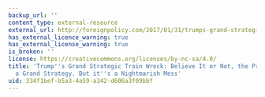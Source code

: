 ```yaml
---
backup_url: ''
content_type: external-resource
external_url: http://foreignpolicy.com/2017/01/31/trumps-grand-strategic-train-wreck/
has_external_licence_warning: true
has_external_license_warning: true
is_broken: ''
license: https://creativecommons.org/licenses/by-nc-sa/4.0/
title: 'Trump''s Grand Strategic Train Wreck: Believe It or Not, the President has
  a Grand Strategy. But it''s a Nightmarish Mess'
uid: 334f1bef-b5a3-4a59-a342-d606a3f09bbf
---
```


